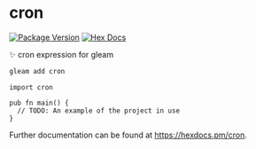 # cron

[![Package Version](https://img.shields.io/hexpm/v/cron)](https://hex.pm/packages/cron)
[![Hex Docs](https://img.shields.io/badge/hex-docs-ffaff3)](https://hexdocs.pm/cron/)

✨ cron expression for gleam

```sh
gleam add cron
```
```gleam
import cron

pub fn main() {
  // TODO: An example of the project in use
}
```

Further documentation can be found at <https://hexdocs.pm/cron>.


